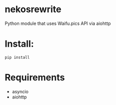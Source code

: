 # nekosrewrite
Python module that uses Waifu.pics API via aiohttp
# Install:
```
pip install
```
# Requirements
- asyncio
- aiohttp
